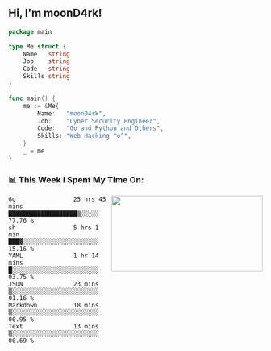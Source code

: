 <h2> Hi, I'm moonD4rk!</h2>

```go
package main

type Me struct {
	Name   string
	Job    string
	Code   string
	Skills string
}

func main() {
	me := &Me{
		Name:   "moonD4rk",
		Job:    "Cyber Security Engineer",
		Code:   "Go and Python and Others",
		Skills: "Web Hacking ^o^",
	}
	_ = me
}
```

<h3>📊 This Week I Spent My Time On:</h3>
<img align='right' src="https://github-readme-stats.vercel.app/api?username=moond4rk&show_icons=true&theme=radical", width="300" height="150">

<!--START_SECTION:waka-->

```text
Go                25 hrs 45 mins  ███████████████████▒░░░░░   77.76 %
sh                5 hrs 1 min     ███▓░░░░░░░░░░░░░░░░░░░░░   15.16 %
YAML              1 hr 14 mins    █░░░░░░░░░░░░░░░░░░░░░░░░   03.75 %
JSON              23 mins         ▒░░░░░░░░░░░░░░░░░░░░░░░░   01.16 %
Markdown          18 mins         ▒░░░░░░░░░░░░░░░░░░░░░░░░   00.95 %
Text              13 mins         ▒░░░░░░░░░░░░░░░░░░░░░░░░   00.69 %
```

<!--END_SECTION:waka-->

